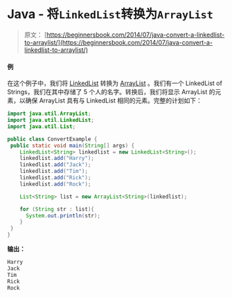 # Java - 将`LinkedList`转换为`ArrayList`

> 原文： [https://beginnersbook.com/2014/07/java-convert-a-linkedlist-to-arraylist/](https://beginnersbook.com/2014/07/java-convert-a-linkedlist-to-arraylist/)

#### 例

在这个例子中，我们将 [LinkedList](https://beginnersbook.com/2013/12/linkedlist-in-java-with-example/ "LinkedList in Java with Example") 转换为 [ArrayList](https://beginnersbook.com/2013/12/java-arraylist/ "ArrayList in java with example programs – Collections Framework") 。我们有一个 LinkedList of Strings，我们在其中存储了 5 个人的名字。转换后，我们将显示 ArrayList 的元素，以确保 ArrayList 具有与 LinkedList 相同的元素。完整的计划如下：

```java
import java.util.ArrayList;
import java.util.LinkedList;
import java.util.List;

public class ConvertExample {
 public static void main(String[] args) {
    LinkedList<String> linkedlist = new LinkedList<String>();
    linkedlist.add("Harry");
    linkedlist.add("Jack");
    linkedlist.add("Tim");
    linkedlist.add("Rick");
    linkedlist.add("Rock");

    List<String> list = new ArrayList<String>(linkedlist);

    for (String str : list){
      System.out.println(str);
    }
 }
}
```

**输出：**

```java
Harry
Jack
Tim
Rick
Rock
```